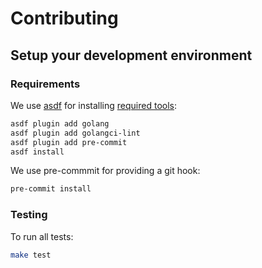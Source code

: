 # Contributing

## Setup your development environment

### Requirements

We use [asdf](https://asdf-vm.com/) for installing [required tools](.tool-versions):
```sh
asdf plugin add golang
asdf plugin add golangci-lint
asdf plugin add pre-commit
asdf install
```

We use pre-commmit for providing a git hook:
```sh
pre-commit install
```

### Testing

To run all tests:
```sh
make test
```
